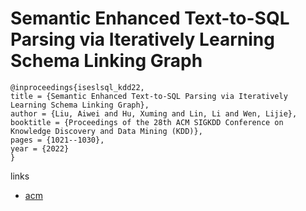 # Semantic Enhanced Text-to-SQL Parsing via Iteratively Learning Schema Linking Graph

```
@inproceedings{iseslsql_kdd22,
title = {Semantic Enhanced Text-to-SQL Parsing via Iteratively Learning Schema Linking Graph},
author = {Liu, Aiwei and Hu, Xuming and Lin, Li and Wen, Lijie},
booktitle = {Proceedings of the 28th ACM SIGKDD Conference on Knowledge Discovery and Data Mining (KDD)},
pages = {1021--1030},
year = {2022}
}
```

links
- [acm](https://dl.acm.org/doi/10.1145/3534678.3539294)
